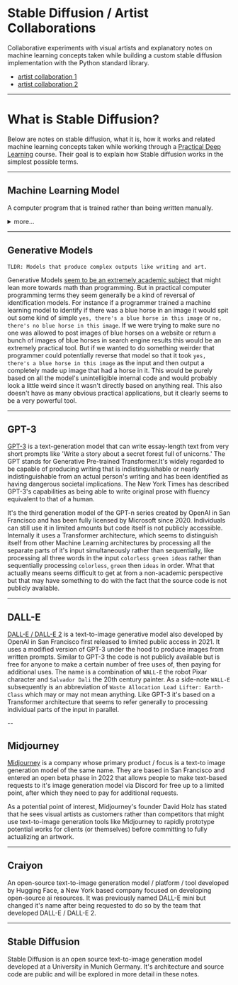 # Stable Diffusion / Artist Collaborations

Collaborative experiments with visual artists and explanatory notes on machine learning concepts taken while building a custom stable diffusion implementation with the Python standard library.
* [artist collaboration 1](https://tombetthauser.github.io/stable-diffusion)
* [artist collaboration 2](https://tombetthauser.github.io/stable-diffusion/artist-2)

<!-- * [favorite output images](/assets/image-set-1/favorite-output-images.md) -->
<!-- * [all output images](/assets/image-set-1/all-output-images.md) -->
<!-- * [training images](/assets/image-set-1/training-images.md) -->

---

# What is Stable Diffusion?

Below are notes on stable diffusion, what it is, how it works and related machine learning concepts taken while working through a [Practical Deep Learning](https://course.fast.ai/) course. Their goal is to explain how Stable diffusion works in the simplest possible terms.

---

## Machine Learning Model

A computer program that is trained rather than being written manually.

<details>
  <summary>more...</summary><br>

  In it's simplest form, Machine Learning seems to just be a particular strategy for getting a computer to do a complex task. Say you want a computer to be able to do something like play chess or tell you if an image has a blue horse in it or not. A programmer tries to write some code that does this and realizes its crazy to try to manually code for every possible situation. So they pivot to a Machine Learning approach where they set up a training scenario that allows some code to write itself, making educated guesses on how to get the desired output with a wide variety of input and reinforcing itself in small parts when it's successful until it has a working version of itself. 

  This working version is often called a model and can consistently tell me what I wanted it to tell me, like if a random input image has a blue horse in it or not. They usually aren't perfect, maybe our blue horse identification model is accurate 92% of the time, but it can work consistently with literally any range input. if the programmer who set up this training scenario looked at the code inside the model they wouldn't necessarily have any idea why it was doing any individual thing it was doing, because they just coded the training not the model. This seems to cover what machine learning is in a very general sense, but is probably not a perfect explanation by any means. Head to [wikipedia](https://en.wikipedia.org/wiki/Machine_learning) for more obviously.

</details>


---


## Generative Models

`TLDR: Models that produce complex outputs like writing and art.`

Generative Models [seem to be an extremely academic subject](https://en.wikipedia.org/wiki/Generative_model) that might lean more towards math than programming. But in practical computer programming terms they seem generally be a kind of reversal of identification models. For instance if a programmer trained a machine learning model to identify if there was a blue horse in an image it would spit out some kind of simple `yes, there's a blue horse in this image` or `no, there's no blue horse in this image`. If we were trying to make sure no one was allowed to post images of blue horses on a website or return a bunch of images of blue horses in search engine results this would be an extremely practical tool. But if we wanted to do something weirder that programmer could potentially reverse that model so that it took `yes, there's a blue horse in this image` as the input and then output a completely made up image that had a horse in it. This would be purely based on all the model's unintelligible internal code and would probably look a little weird since it wasn't directly based on anything real. This also doesn't have as many obvious practical applications, but it clearly seems to be a very powerful tool. 

---

## GPT-3

[GPT-3](https://en.wikipedia.org/wiki/GPT-3) is a text-generation model that can write essay-length text from very short prompts like 'Write a story about a secret forest full of unicorns.' The GPT stands for Generative Pre-trained Transformer.It's widely regarded to be capable of producing writing that is indistinguishable or nearly indistinguishable from an actual person's writing and has been identified as having dangerous societal implications. The New York Times has described GPT-3's capabilities as being able to write original prose with fluency equivalent to that of a human. 

It's the third generation model of the GPT-n series created by OpenAI in San Francisco and has been fully licensed by Microsoft since 2020. Individuals can still use it in limited amounts but code itself is not publicly accessible. Internally it uses a Transformer architecture, which seems to distinguish itself from other Machine Learning architectures by processing all the separate parts of it's input simultaneously rather than sequentially, like processing all three words in the input `colorless green ideas` rather than sequentially processing `colorless`, `green` then `ideas` in order. What that actually means seems difficult to get at from a non-academic perspective but that may have something to do with the fact that the source code is not publicly available.

---

## DALL-E

[DALL-E / DALL-E 2](https://en.wikipedia.org/wiki/DALL-E) is a text-to-image generative model also developed by OpenAI in San Francisco first released to limited public access in 2021. It uses a modified version of GPT-3 under the hood to produce images from written prompts. Similar to GPT-3 the code is not publicly available but is free for anyone to make a certain number of free uses of, then paying for additional uses. The name is a combination of `WALL-E` the robot Pixar character and `Salvador Dali` the 20th century painter. As a side-note `WALL-E` subsequently is an abbreviation of `Waste Allocation Load Lifter: Earth-Class` which may or may not mean anything. Like GPT-3 it's based on a Transformer architecture that seems to refer generally to processing individual parts of the input in parallel.

--

## Midjourney

[Midjourney](https://en.wikipedia.org/wiki/Midjourney) is a company whose primary product / focus is a text-to image generation model of the same name. They are based in San Francisco and entered an open beta phase in 2022 that allows people to make text-based requests to it's image generation model via Discord for free up to a limited point, after which they need to pay for additional requests.

As a potential point of interest, Midjourney's founder David Holz has stated that he sees visual artists as customers rather than competitors that might use text-to-image generation tools like Midjourney to rapidly prototype potential works for clients (or themselves) before committing to fully actualizing an artwork.

---

## Craiyon

An open-source text-to-image generation model / platform / tool developed by Hugging Face, a New York based company focused on developing open-source ai resources. It was previously named DALL-E mini but changed it's name after being requested to do so by the team that developed DALL-E / DALL-E 2.

---

## Stable Diffusion

Stable Diffusion is an open source text-to-image generation model developed at a University in Munich Germany. It's architecture and source code are public and will be explored in more detail in these notes.

<!-- ## DreamBooth -->
<!-- ## Imagen / Google Brain -->
<!-- ## Hugging Face -->